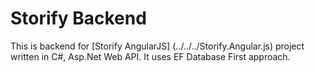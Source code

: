 # Storify Backend
This is backend for [Storify AngularJS] (../../../Storify.Angular.js) project written in C#, Asp.Net Web API. It uses EF Database First approach.
